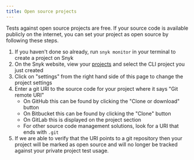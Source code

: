 ```yaml
---
title: Open source projects
---
```


<p>Tests against open source projects are free. If your source code is available publicly on the internet, you can set your project as open source by following these steps.</p>

1. If you haven't done so already, run `snyk monitor` in your terminal to create a project on Snyk
2. On the Snyk website, view your [projects](https://snyk.io/projects) and select the CLI project you just created
3. Click on "settings" from the right hand side of this page to change the project settings
4. Enter a git URI to the source code for your project where it says "Git remote URI"
    - On GitHub this can be found by clicking the "Clone or download" button
    - On Bitbucket this can be found by clicking the "Clone" button
    - On GitLab this is displayed on the project section
    - For other source code management solutions, look for a URI that ends with `.git`
5. If we are able to verify that the URI points to a git repository then your project will be marked as open source and will no longer be tracked against your private project test usage.

